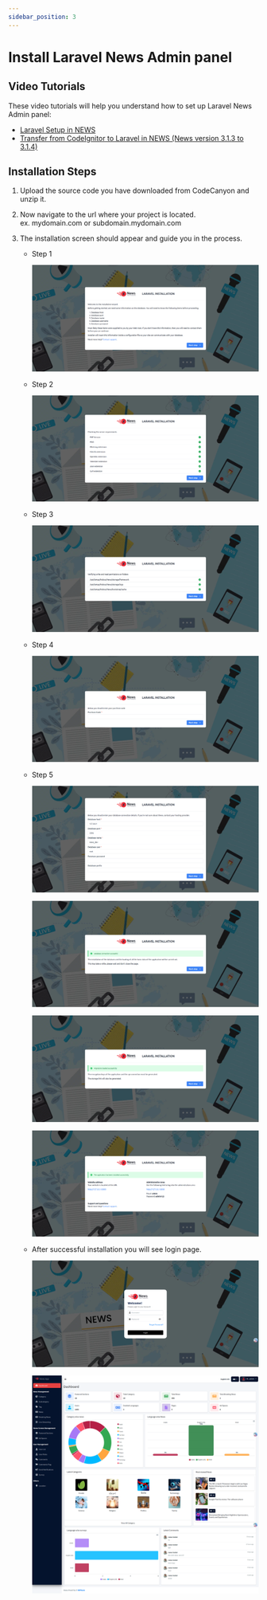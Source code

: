 ```yaml
---
sidebar_position: 3
---
```


# Install Laravel News Admin panel

## Video Tutorials

These video tutorials will help you understand how to set up Laravel News Admin panel:

- [Laravel Setup in NEWS](https://youtu.be/PPPXFZWSvXw)
- [Transfer from CodeIgnitor to Laravel in NEWS (News version 3.1.3 to 3.1.4)](https://youtu.be/ExVwpoIOpKU)

## Installation Steps

1. Upload the source code you have downloaded from CodeCanyon and unzip it.

2. Now navigate to the url where your project is located.  
   ex. mydomain.com or subdomain.mydomain.com

3. The installation screen should appear and guide you in the process.

   - Step 1

     ![News](/images/panel/6.png)

   - Step 2

     ![News](/images/panel/7.png)

   - Step 3

     ![News](/images/panel/8.png)

   - Step 4

     ![News](/images/panel/9.png)

   - Step 5

     ![News](/images/panel/10.png)

     ![News](/images/panel/11.png)

     ![News](/images/panel/12.png)

     ![News](/images/panel/13.png)

   - After successful installation you will see login page.

     ![News](/images/panel/15.png)

     ![News](/images/panel/16.png)
